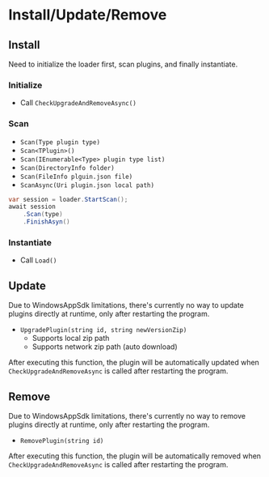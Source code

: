 # Install/Update/Remove

## Install

Need to initialize the loader first, scan plugins, and finally instantiate.

### Initialize

- Call `CheckUpgradeAndRemoveAsync()`

### Scan

- `Scan(Type plugin type)`
- `Scan<TPlugin>()`
- `Scan(IEnumerable<Type> plugin type list)`
- `Scan(DirectoryInfo folder)`
- `Scan(FileInfo plguin.json file)`
- `ScanAsync(Uri plugin.json local path)`

```csharp
var session = loader.StartScan();
await session
    .Scan(type)
    .FinishAsyn()
```

### Instantiate

- Call `Load()`

## Update

Due to WindowsAppSdk limitations, there's currently no way to update plugins directly at runtime, only after restarting the program.

- `UpgradePlugin(string id, string newVersionZip)`
  - Supports local zip path
  - Supports network zip path (auto download)

After executing this function, the plugin will be automatically updated when `CheckUpgradeAndRemoveAsync` is called after restarting the program.

## Remove

Due to WindowsAppSdk limitations, there's currently no way to remove plugins directly at runtime, only after restarting the program.

- `RemovePlugin(string id)`

After executing this function, the plugin will be automatically removed when `CheckUpgradeAndRemoveAsync` is called after restarting the program.
